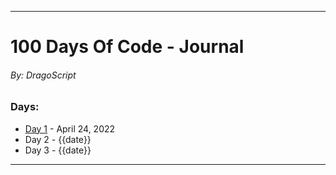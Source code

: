 ___
# 100 Days Of Code - Journal
###### By: DragoScript

### Days:

- [Day 1](#) - April 24, 2022
- Day 2 - {{date}}
- Day 3 - {{date}}
___
